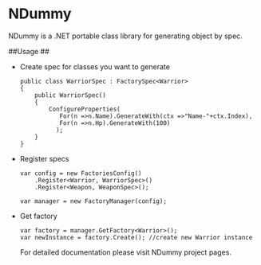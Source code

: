 NDummy
=====

NDummy is a .NET portable class library for generating object by spec.

##Usage ##

<ul>
  <li>Create spec for classes you want to generate


    public class WarriorSpec : FactorySpec<Warrior>
    {
        public WarriorSpec()
        {
            ConfigureProperties(
               For(n =>n.Name).GenerateWith(ctx =>"Name-"+ctx.Index),
			   For(n =>n.Hp).GenerateWith(100) 	
              );
        }
    }


</li> 
<li>Register specs
	
    var config = new FactoriesConfig()
		.Register<Warrior, WarriorSpec>()
		.Register<Weapon, WeaponSpec>();

	var manager = new FactoryManager(config);

</li>	
<li>Get factory
    
	var factory = manager.GetFactory<Warrior>();
	var newInstance = factory.Create(); //create new Warrior instance 
</li>


For detailed documentation please visit NDummy project pages.
